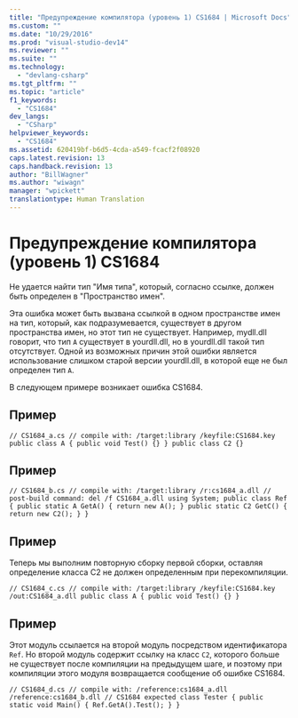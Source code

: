 ```yaml
---
title: "Предупреждение компилятора (уровень 1) CS1684 | Microsoft Docs"
ms.custom: ""
ms.date: "10/29/2016"
ms.prod: "visual-studio-dev14"
ms.reviewer: ""
ms.suite: ""
ms.technology: 
  - "devlang-csharp"
ms.tgt_pltfrm: ""
ms.topic: "article"
f1_keywords: 
  - "CS1684"
dev_langs: 
  - "CSharp"
helpviewer_keywords: 
  - "CS1684"
ms.assetid: 620419bf-b6d5-4cda-a549-fcacf2f08920
caps.latest.revision: 13
caps.handback.revision: 13
author: "BillWagner"
ms.author: "wiwagn"
manager: "wpickett"
translationtype: Human Translation
---
```

# Предупреждение компилятора (уровень 1) CS1684
Не удается найти тип "Имя типа", который, согласно ссылке, должен быть определен в "Пространство имен".  
  
 Эта ошибка может быть вызвана ссылкой в одном пространстве имен на тип, который, как подразумевается, существует в другом пространства имен, но этот тип не существует. Например, mydll.dll говорит, что тип `A` существует в yourdll.dll, но в yourdll.dll такой тип отсутствует. Одной из возможных причин этой ошибки является использование слишком старой версии yourdll.dll, в которой еще не был определен тип `A`.  
  
 В следующем примере возникает ошибка CS1684.  
  
## Пример  
  
```  
// CS1684_a.cs // compile with: /target:library /keyfile:CS1684.key public class A { public void Test() {} } public class C2 {}  
```  
  
## Пример  
  
```  
// CS1684_b.cs // compile with: /target:library /r:cs1684_a.dll // post-build command: del /f CS1684_a.dll using System; public class Ref { public static A GetA() { return new A(); } public static C2 GetC() { return new C2(); } }  
```  
  
## Пример  
 Теперь мы выполним повторную сборку первой сборки, оставляя определение класса C2 не должен определенным при перекомпиляции.  
  
```  
// CS1684_c.cs // compile with: /target:library /keyfile:CS1684.key /out:CS1684_a.dll public class A { public void Test() {} }  
```  
  
## Пример  
 Этот модуль ссылается на второй модуль посредством идентификатора `Ref`. Но второй модуль содержит ссылку на класс `C2`, которого больше не существует после компиляции на предыдущем шаге, и поэтому при компиляции этого модуля возвращается сообщение об ошибке CS1684.  
  
```  
// CS1684_d.cs // compile with: /reference:cs1684_a.dll /reference:cs1684_b.dll // CS1684 expected class Tester { public static void Main() { Ref.GetA().Test(); } }  
```
